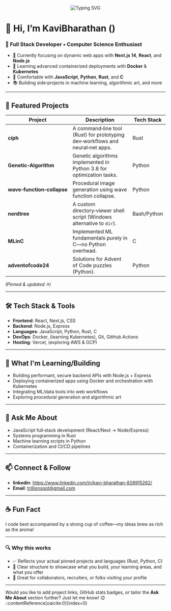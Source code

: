 <!-- Typing animation using SVG -->
<p align="center">
  <img src="https://readme-typing-svg.herokuapp.com?font= Fira+Code&size=30&duration=4000&pause=1000&center=true&vCenter=true&color=F7D745&width=435&lines=Hi%2C+I'm+KaviBharathan;Full+Stack+Developer;Rust+%7C+Python+%7C+JavaScript+Lover" alt="Typing SVG" />
</p>


# 👋 Hi, I’m KaviBharathan ()

### 🎯 Full Stack Developer • Computer Science Enthusiast

- 🔭 Currently focusing on dynamic web apps with **Next.js 14**, **React**, and **Node.js**
- 🌱 Learning advanced containerized deployments with **Docker** & **Kubernetes**
- 🧠 Comfortable with **JavaScript**, **Python**, **Rust**, and **C**
- 📚 Building side‐projects in machine learning, algorithmic art, and more

---

## 🚀 Featured Projects

| Project | Description | Tech Stack |
|--------|-------------|------------|
| **ciph** | A command‑line tool (Rust) for prototyping dev‐workflows and neural‑net apps. | Rust |
| **Genetic‑Algorithm** | Genetic algorithms implemented in Python 3.8 for optimization tasks. | Python |
| **wave‑function‑collapse** | Procedural image generation using wave function collapse. | Python |
| **nerdtree** | A custom directory‑viewer shell script (Windows alternative to `dir`). | Bash/Python |
| **MLinC** | Implemented ML fundamentals purely in C—no Python overhead. | C |
| **adventofcode24** | Solutions for Advent of Code puzzles (Python). | Python |

*(Pinned & updated ↗️)*


---





## 🛠️ Tech Stack & Tools

- **Frontend**: React, Next.js, CSS
- **Backend**: Node.js, Express
- **Languages**: JavaScript, Python, Rust, C
- **DevOps**: Docker, (learning Kubernetes), Git, GitHub Actions
- **Hosting**: Vercel, (exploring AWS & GCP)

---

## 🧭 What I'm Learning/Building

- Building performant, secure backend APIs with Node.js + Express
- Deploying containerized apps using Docker and orchestration with Kubernetes
- Integrating ML/data tools into web workflows
- Exploring procedural generation and algorithmic art

---

## 💬 Ask Me About

- JavaScript full‑stack development (React/Next → Node/Express)
- Systems programming in Rust
- Machine learning scripts in Python
- Containerization and CI/CD pipelines

---

## 📫 Connect & Follow

- **linkedin**: https://www.linkedin.com/in/kavi-bharathan-828915262/
- **Email**: trillionspot@gmail.com

---

## ☕ Fun Fact

I code best accompanied by a strong cup of coffee—my ideas brew as rich as the aroma!

---

### 🔍 Why this works

- ✅ Reflects your actual pinned projects and languages (Rust, Python, C)
- 🧩 Clear structure to showcase what you build, your learning areas, and what you offer
- 🤝 Great for collaborators, recruiters, or folks visiting your profile

---

Would you like to add project links, GitHub stats badges, or tailor the **Ask Me About** section further? Just let me know! 😊
::contentReference[oaicite:0]{index=0}

